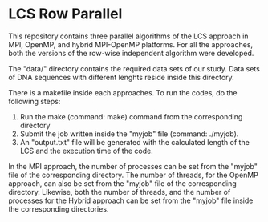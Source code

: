 # LCS Row Parallel
This repository contains three parallel algorithms of the LCS approach in MPI, OpenMP, and hybrid MPI-OpenMP platforms.
For all the approaches, both the versions of the row-wise independent algorithm were developed.

The "data/" directory contains the required data sets of our study. Data sets of DNA sequences with different lenghts reside inside this directory.

There is a makefile inside each approaches. To run the codes, do the following steps:
1. Run the make (command: make) command from the corresponding directory
2. Submit the job written inside the "myjob" file (command: ./myjob).
3. An "output.txt" file will be generated with the calculated length of the LCS and the execution time of the code.

In the MPI approach, the number of processes can be set from the "myjob" file of the corresponding directory. The number of threads, for the OpenMP approach, can also be set from the "myjob" file of the corresponding directory. Likewise, both the number of threads, and the number of processes for the Hybrid approach can be set from the "myjob" file inside the corresponding directories.


